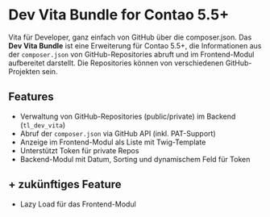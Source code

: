 # Dev Vita Bundle for Contao 5.5+

Vita für Developer, ganz einfach von GitHub über die composer.json. Das **Dev Vita Bundle** ist eine Erweiterung für Contao 5.5+, die Informationen aus der `composer.json` von GitHub-Repositories abruft und im Frontend-Modul aufbereitet darstellt.
Die Repositories können von verschiedenen GitHub-Projekten sein.

## Features

- Verwaltung von GitHub-Repositories (public/private) im Backend (`tl_dev_vita`)
- Abruf der `composer.json` via GitHub API (inkl. PAT-Support)
- Anzeige im Frontend-Modul als Liste mit Twig-Template
- Unterstützt Token für private Repos
- Backend-Modul mit Datum, Sorting und dynamischem Feld für Token

## + zukünftiges Feature

- Lazy Load für das Frontend-Modul